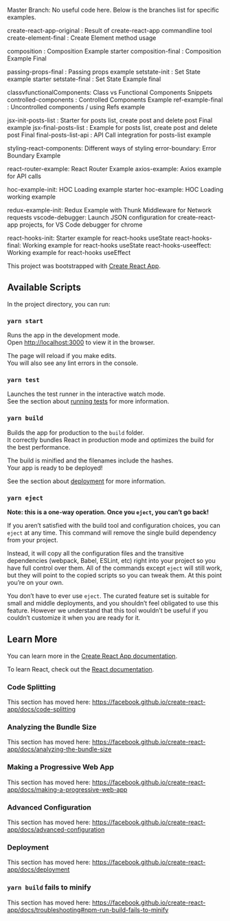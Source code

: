 Master Branch: No useful code here. Below is the branches list for specific examples.

create-react-app-original : Result of create-react-app commandline tool
create-element-final : Create Element method usage

composition : Composition Example starter
composition-final : Composition Example Final

passing-props-final : Passing props example
setstate-init : Set State example starter
setstate-final : Set State Example final

classvfunctionalComponents: Class vs Functional Components Snippets
controlled-components : Controlled Components Example
ref-example-final : Uncontrolled components / using Refs example

jsx-init-posts-list : Starter for posts list, create post and delete post Final example
jsx-final-posts-list : Example for posts list, create post and delete post Final
final-posts-list-api : API Call integration for posts-list example

styling-react-components: Different ways of styling
error-boundary: Error Boundary Example

react-router-example: React Router Example
axios-example: Axios example for API calls

hoc-example-init: HOC Loading example starter
hoc-example: HOC Loading working example

redux-example-init: Redux Example with Thunk Middleware for Network requests
vscode-debugger: Launch JSON configuration for create-react-app projects, for VS Code debugger for chrome

react-hooks-init: Starter example for react-hooks useState
react-hooks-final: Working example for react-hooks useState
react-hooks-useeffect: Working example for react-hooks useEffect

> > > > > > > > > > > > > > > > > > > > > > > > > > > > > > > > > > > > > > > > > > > > > > > > >

This project was bootstrapped with [Create React App](https://github.com/facebook/create-react-app).

## Available Scripts

In the project directory, you can run:

### `yarn start`

Runs the app in the development mode.<br />
Open [http://localhost:3000](http://localhost:3000) to view it in the browser.

The page will reload if you make edits.<br />
You will also see any lint errors in the console.

### `yarn test`

Launches the test runner in the interactive watch mode.<br />
See the section about [running tests](https://facebook.github.io/create-react-app/docs/running-tests) for more information.

### `yarn build`

Builds the app for production to the `build` folder.<br />
It correctly bundles React in production mode and optimizes the build for the best performance.

The build is minified and the filenames include the hashes.<br />
Your app is ready to be deployed!

See the section about [deployment](https://facebook.github.io/create-react-app/docs/deployment) for more information.

### `yarn eject`

**Note: this is a one-way operation. Once you `eject`, you can’t go back!**

If you aren’t satisfied with the build tool and configuration choices, you can `eject` at any time. This command will remove the single build dependency from your project.

Instead, it will copy all the configuration files and the transitive dependencies (webpack, Babel, ESLint, etc) right into your project so you have full control over them. All of the commands except `eject` will still work, but they will point to the copied scripts so you can tweak them. At this point you’re on your own.

You don’t have to ever use `eject`. The curated feature set is suitable for small and middle deployments, and you shouldn’t feel obligated to use this feature. However we understand that this tool wouldn’t be useful if you couldn’t customize it when you are ready for it.

## Learn More

You can learn more in the [Create React App documentation](https://facebook.github.io/create-react-app/docs/getting-started).

To learn React, check out the [React documentation](https://reactjs.org/).

### Code Splitting

This section has moved here: https://facebook.github.io/create-react-app/docs/code-splitting

### Analyzing the Bundle Size

This section has moved here: https://facebook.github.io/create-react-app/docs/analyzing-the-bundle-size

### Making a Progressive Web App

This section has moved here: https://facebook.github.io/create-react-app/docs/making-a-progressive-web-app

### Advanced Configuration

This section has moved here: https://facebook.github.io/create-react-app/docs/advanced-configuration

### Deployment

This section has moved here: https://facebook.github.io/create-react-app/docs/deployment

### `yarn build` fails to minify

This section has moved here: https://facebook.github.io/create-react-app/docs/troubleshooting#npm-run-build-fails-to-minify
